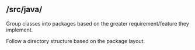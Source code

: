## /src/java/

Group classes into packages based on the greater requirement/feature they implement.

Follow a directory structure based on the package layout.

